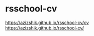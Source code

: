 # rsschool-cv
https://azizshik.github.io/rsschool-cv/cv <br>
https://azizshik.github.io/rsschool-cv/
